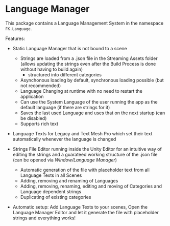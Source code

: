 # Language Manager

This package contains a Language Management System in the namespace `FK.Language`.

Features:
- Static Language Manager that is not bound to a scene
  - Strings are loaded from a .json file in the Streaming Assets folder (allows updating the strings even after the Build Process is done without having to build again)
    - structured into different categories
  - Asynchonous loading by default, synchronous loading possible (but not recommended)
  - Language Changing at runtime with no need to restart the application
  - Can use the System Language of the user running the app as the default language (if there are strings for it)
  - Saves the last used Language and uses that on the next startup (can be disabled)
  - Supports rich text
  
- Language Texts for Legacy and Text Mesh Pro which set their text automatically whenever the language is changed

- Strings File Editor running inside the Unity Editor for an intuitive way of editing the strings and a guarateed working structure of the .json file (can be opened via _Window/Language Manager_)
  - Automatic generation of the file with placeholder text from all Language Texts in all Scenes
  - Adding, removing and renaming of Languages
  - Adding, removing, renaming, editing and moving of Categories and Language dependent strings
  - Duplicating of existing categories

- Automatic setup: Add Language Texts to your scenes, Open the Language Manager Editor and let it generate the file with placeholder strings and everything works!
